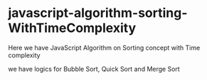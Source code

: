 # javascript-algorithm-sorting-WithTimeComplexity

Here we have JavaScript Algorithm on Sorting concept with Time complexity


we have logics for Bubble Sort, Quick Sort and Merge Sort
